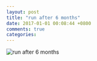 ```yaml
---
layout: post
title: "run after 6 months"
date: 2017-01-01 00:08:44 +0800
comments: true
categories: 
---
```

![run after 6 months](http://ww1.sinaimg.cn/large/780bc50fgw1fbaf710jhcj21ci0qothf.jpg)
